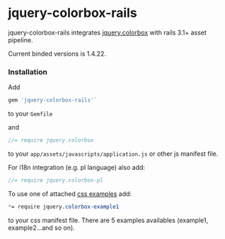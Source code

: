 # jquery-colorbox-rails

jquery-colorbox-rails integrates [jquery.colorbox](https://github.com/jackmoore/colorbox) with rails 3.1+ asset pipeline.

Current binded versions is 1.4.22.
 
### Installation

Add

``` ruby
gem 'jquery-colorbox-rails'` 
```

to your `Gemfile`

and

```javascript
//= require jquery.colorbox
```

to your `app/assets/javascripts/application.js` or other js manifest file.

For i18n integration (e.g. pl language) also add:

```javascript
//= require jquery.colorbox-pl
```

To use one of attached [css examples](http://www.jacklmoore.com/colorbox/example1/) add:

```css
*= require jquery.colorbox-example1
```

to your css manifest file. There are 5 examples availables (example1, example2...and so on).
